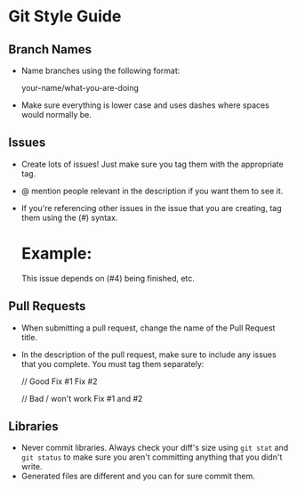# Git Style Guide


## Branch Names

* Name branches using the following format:

    your-name/what-you-are-doing

* Make sure everything is lower case and uses dashes where spaces would normally be.


## Issues

* Create lots of issues! Just make sure you tag them with the appropriate tag.
* @ mention people relevant in the description if you want them to see it.
* If you're referencing other issues in the issue that you are creating, tag them using the (#<number>) syntax.

    # Example:
    This issue depends on (#4) being finished, etc.


## Pull Requests

* When submitting a pull request, change the name of the Pull Request title.
* In the description of the pull request, make sure to include any issues that you complete. You must tag them separately:

    // Good
    Fix #1
    Fix #2

    // Bad / won't work
    Fix #1 and #2


## Libraries

* Never commit libraries. Always check your diff's size using `git stat` and `git status` to make sure you aren't committing anything that you didn't write.
* Generated files are different and you can for sure commit them.

